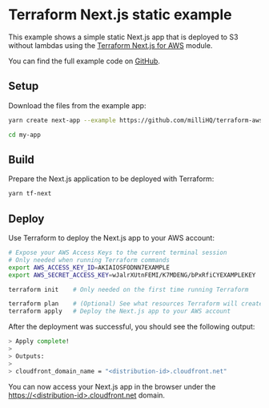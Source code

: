 # Terraform Next.js static example

This example shows a simple static Next.js app that is deployed to S3 without lambdas using the [Terraform Next.js for AWS](https://registry.terraform.io/modules/milliHQ/next-js/aws) module.

You can find the full example code on [GitHub](https://github.com/milliHQ/terraform-aws-next-js/tree/main/examples/static).

## Setup

Download the files from the example app:

```sh
yarn create next-app --example https://github.com/milliHQ/terraform-aws-next-js/tree/main/examples/static my-app

cd my-app
```

## Build

Prepare the Next.js application to be deployed with Terraform:

```sh
yarn tf-next
```

## Deploy

Use Terraform to deploy the Next.js app to your AWS account:

```sh
# Expose your AWS Access Keys to the current terminal session
# Only needed when running Terraform commands
export AWS_ACCESS_KEY_ID=AKIAIOSFODNN7EXAMPLE
export AWS_SECRET_ACCESS_KEY=wJalrXUtnFEMI/K7MDENG/bPxRfiCYEXAMPLEKEY

terraform init    # Only needed on the first time running Terraform

terraform plan    # (Optional) See what resources Terraform will create
terraform apply   # Deploy the Next.js app to your AWS account
```

After the deployment was successful, you should see the following output:

```sh
> Apply complete!
>
> Outputs:
>
> cloudfront_domain_name = "<distribution-id>.cloudfront.net"
```

You can now access your Next.js app in the browser under the [https://&lt;distribution-id&gt;.cloudfront.net](https://<distribution-id>.cloudfront.net) domain.
